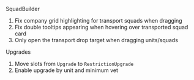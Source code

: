 SquadBuilder
1. Fix company grid highlighting for transport squads when dragging
2. Fix double tooltips appearing when hovering over transported squad card
3. Only open the transport drop target when dragging units/squads

Upgrades
1. Move slots from `Upgrade` to `RestrictionUpgrade`
2. Enable upgrade by unit and minimum vet